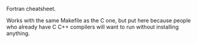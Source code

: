Fortran cheatsheet.

Works with the same Makefile as the C one, but put here because people who already have C C++ compilers will want to run without installing anything.

